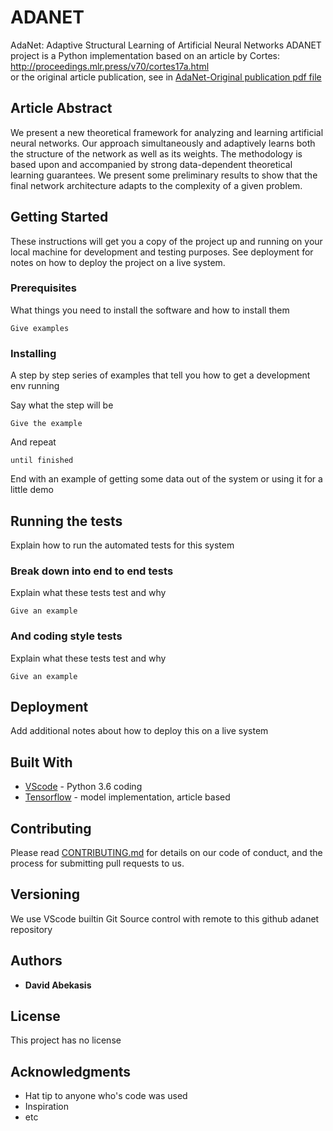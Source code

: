 # ADANET

AdaNet: Adaptive Structural Learning of Artificial Neural Networks
ADANET project is a Python implementation based on an article by Cortes: http://proceedings.mlr.press/v70/cortes17a.html  
or the original article publication, see in [AdaNet-Original publication pdf file](https://github.com/davidabek1/adanet/blob/master/AdaNet-Original%20publication___d2nn.pdf)

## Article Abstract

We present a new theoretical framework for analyzing and learning artificial neural
networks. Our approach simultaneously and adaptively learns both the structure
of the network as well as its weights. The methodology is based upon and accompanied
by strong data-dependent theoretical learning guarantees. We present
some preliminary results to show that the final network architecture adapts to the
complexity of a given problem.

## Getting Started

These instructions will get you a copy of the project up and running on your local machine for development and testing purposes. See deployment for notes on how to deploy the project on a live system.

### Prerequisites

What things you need to install the software and how to install them

```
Give examples
```

### Installing

A step by step series of examples that tell you how to get a development env running

Say what the step will be

```
Give the example
```

And repeat

```
until finished
```

End with an example of getting some data out of the system or using it for a little demo

## Running the tests

Explain how to run the automated tests for this system

### Break down into end to end tests

Explain what these tests test and why

```
Give an example
```

### And coding style tests

Explain what these tests test and why

```
Give an example
```

## Deployment

Add additional notes about how to deploy this on a live system

## Built With

* [VScode](https://code.visualstudio.com/) - Python 3.6 coding
* [Tensorflow](https://www.tensorflow.org/) - model implementation, article based

## Contributing

Please read [CONTRIBUTING.md](https://gist.github.com/PurpleBooth/b24679402957c63ec426) for details on our code of conduct, and the process for submitting pull requests to us.

## Versioning

We use VScode builtin Git Source control with remote to this github adanet repository 

## Authors

* **David Abekasis**


## License

This project has no license

## Acknowledgments

* Hat tip to anyone who's code was used
* Inspiration
* etc

